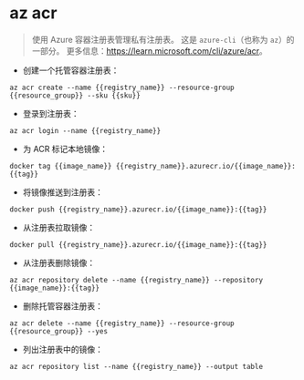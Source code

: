 # az acr

> 使用 Azure 容器注册表管理私有注册表。
> 这是 `azure-cli`（也称为 `az`）的一部分。
> 更多信息：<https://learn.microsoft.com/cli/azure/acr>。

- 创建一个托管容器注册表：

`az acr create --name {{registry_name}} --resource-group {{resource_group}} --sku {{sku}}`

- 登录到注册表：

`az acr login --name {{registry_name}}`

- 为 ACR 标记本地镜像：

`docker tag {{image_name}} {{registry_name}}.azurecr.io/{{image_name}}:{{tag}}`

- 将镜像推送到注册表：

`docker push {{registry_name}}.azurecr.io/{{image_name}}:{{tag}}`

- 从注册表拉取镜像：

`docker pull {{registry_name}}.azurecr.io/{{image_name}}:{{tag}}`

- 从注册表删除镜像：

`az acr repository delete --name {{registry_name}} --repository {{image_name}}:{{tag}}`

- 删除托管容器注册表：

`az acr delete --name {{registry_name}} --resource-group {{resource_group}} --yes`

- 列出注册表中的镜像：

`az acr repository list --name {{registry_name}} --output table`